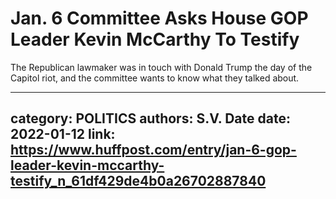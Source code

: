 # Jan. 6 Committee Asks House GOP Leader Kevin McCarthy To Testify

The Republican lawmaker was in touch with Donald Trump the day of the Capitol riot, and the committee wants to know what they talked about.

---
category: POLITICS
authors: S.V. Date
date: 2022-01-12
link: https://www.huffpost.com/entry/jan-6-gop-leader-kevin-mccarthy-testify_n_61df429de4b0a26702887840
---
